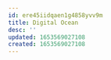 ```yaml
---
id: ere45iidqaen1g4858yvv9m
title: Digital Ocean
desc: ''
updated: 1653569027108
created: 1653569027108
---
```


